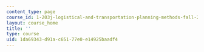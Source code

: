 ```yaml
---
content_type: page
course_id: 1-203j-logistical-and-transportation-planning-methods-fall-2006
layout: course_home
title: ''
type: course
uid: 1da69343-d91a-c651-77e0-e14925baadf4
---
```

